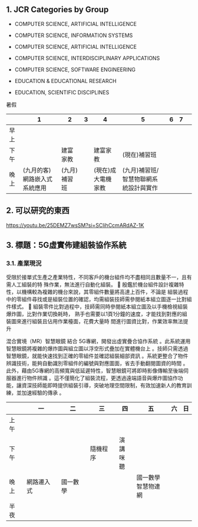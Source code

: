 ## 1. JCR Categories by Group

-   COMPUTER SCIENCE, ARTIFICIAL INTELLIGENCE
-   COMPUTER SCIENCE, INFORMATION SYSTEMS
-   COMPUTER SCIENCE, ARTIFICIAL INTELLIGENCE
-   COMPUTER SCIENCE, INTERDISCIPLINARY APPLICATIONS
-   COMPUTER SCIENCE, SOFTWARE ENGINEERING

-   EDUCATION & EDUCATIONAL RESEARCH
-   EDUCATION, SCIENTIFIC DISCIPLINES

暑假

|      | 1                            | 2            | 3   | 4                  | 5                                     | 6   | 7   |     |
| ---- | ---------------------------- | ------------ | --- | ------------------ | ------------------------------------- | --- | --- | --- |
| 早上 |                              |              |     |                    |                                       |     |     |     |
| 下午 |                              | 建富家教     |     | 建富家教           | (現在)補習班                          |     |     |     |
| 晚上 | (九月的客)網路嵌入式系統應用 | (九月)補習班 |     | (現在)成大電機家教 | (九月)補習班/智慧物聯網系統設計與實作 |     |     |     |

## 2. 可以研究的東西

https://youtu.be/25DEMZ7wsSM?si=SClihCcmARdAZ-1K


## 3. 標題：5G虛實佈建組裝協作系統


### 3.1. 產業現況
 受限於接單式生產之產業特性，不同客戶的機台組件均不盡相同且數量不一，且有需人工組裝的特
殊作業，無法進行自動化組裝。
 殷鑑於機台組件設計複雜特性，以機構較為複雜的機台來說，其零組件數量將高達上百件，不論是
組裝過程中的零組件尋找或是組裝位置的確認，均需組裝技師需參閱紙本組立圖逐一比對組件樣式。
 組裝零件比對過程中，技師需同時參閱紙本組立圖及以手機檢視組裝爆炸圖，比對作業切換耗時，
熟手也需要以1頁1分鐘的速度，才能找到對應的組裝圖來進行組裝且佔用作業檯面，花費大量時
間進行圖資比對，作業效率無法提升


混合實境（MR）智慧眼鏡 結合 5G專網，開發出虛實疊合協作系統 。此系統運用智慧眼鏡將複雜的爆炸圖與組立圖以浮空形式疊加在實體機台上 。技師只需透過智慧眼鏡，就能快速找到正確的零組件並確認組裝細部資訊 。系統更整合了物件辨識技術，能夠自動識別零組件的編號與對應圖面，省去手動翻閱圖資的時間 。此外，藉由5G專網的高頻寬與低延遲特性，智慧眼鏡可將即時影像傳輸至後端伺服器進行物件辨識 。這不僅簡化了組裝流程，更透過遠端語音與爆炸圖協作功能，讓資深技師能即時提供組裝引導，突破地理空間限制，有效加速新人的教育訓練，並加速經驗的傳承 。






|     | 一     | 二    | 三    | 四        | 五             | 六   | 日   |
| --- | ----- | ---- | ---- | -------- | ------------- | --- | --- |
| 上午  |       |      |      |          |               |     |     |
| 下午  |       |      | 隨機程序 | 演講<br>咪聽 |               |     |     |
| 晚上  | 網路遷入式 | 國一數學 |      |          | 國一數學<br>智慧物連網 |     |     |
| 半夜  |       |      |      |          |               |     |     |


